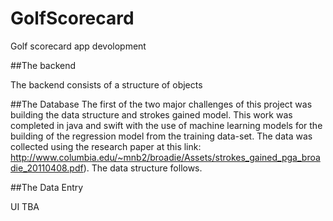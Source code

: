 # GolfScorecard
Golf scorecard app devolopment 

##The backend

The backend consists of a structure of objects

##The Database
The first of the two major challenges of this project was building the data structure and strokes gained model. This work was completed in java and swift
with the use of machine learning models for the building of the regression model from the training data-set. The data was collected using the research paper at this link: http://www.columbia.edu/~mnb2/broadie/Assets/strokes_gained_pga_broadie_20110408.pdf). The data structure follows.



##The Data Entry

UI TBA


